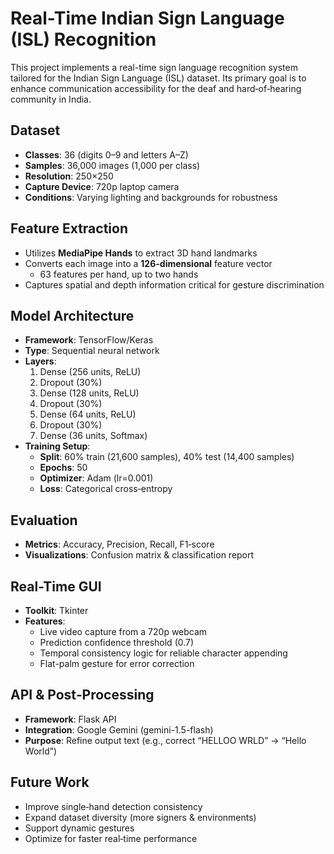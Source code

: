 # Real-Time Indian Sign Language (ISL) Recognition

This project implements a real-time sign language recognition system tailored for the Indian Sign Language (ISL) dataset. Its primary goal is to enhance communication accessibility for the deaf and hard‑of‑hearing community in India.

## Dataset
- **Classes**: 36 (digits 0–9 and letters A–Z)  
- **Samples**: 36,000 images (1,000 per class)  
- **Resolution**: 250×250  
- **Capture Device**: 720p laptop camera  
- **Conditions**: Varying lighting and backgrounds for robustness  

## Feature Extraction
- Utilizes **MediaPipe Hands** to extract 3D hand landmarks  
- Converts each image into a **126-dimensional** feature vector  
  - 63 features per hand, up to two hands  
- Captures spatial and depth information critical for gesture discrimination  

## Model Architecture
- **Framework**: TensorFlow/Keras  
- **Type**: Sequential neural network  
- **Layers**:  
  1. Dense (256 units, ReLU)  
  2. Dropout (30%)  
  3. Dense (128 units, ReLU)  
  4. Dropout (30%)  
  5. Dense (64 units, ReLU)  
  6. Dropout (30%)  
  7. Dense (36 units, Softmax)  
- **Training Setup**:  
  - **Split**: 60% train (21,600 samples), 40% test (14,400 samples)  
  - **Epochs**: 50  
  - **Optimizer**: Adam (lr=0.001)  
  - **Loss**: Categorical cross‑entropy  

## Evaluation
- **Metrics**: Accuracy, Precision, Recall, F1‑score  
- **Visualizations**: Confusion matrix & classification report  

## Real-Time GUI
- **Toolkit**: Tkinter  
- **Features**:  
  - Live video capture from a 720p webcam  
  - Prediction confidence threshold (0.7)  
  - Temporal consistency logic for reliable character appending  
  - Flat-palm gesture for error correction  

## API & Post‑Processing
- **Framework**: Flask API  
- **Integration**: Google Gemini (gemini-1.5-flash)  
- **Purpose**: Refine output text (e.g., correct “HELLOO WRLD” → “Hello World”)  

## Future Work
- Improve single‑hand detection consistency  
- Expand dataset diversity (more signers & environments)  
- Support dynamic gestures  
- Optimize for faster real‑time performance  
